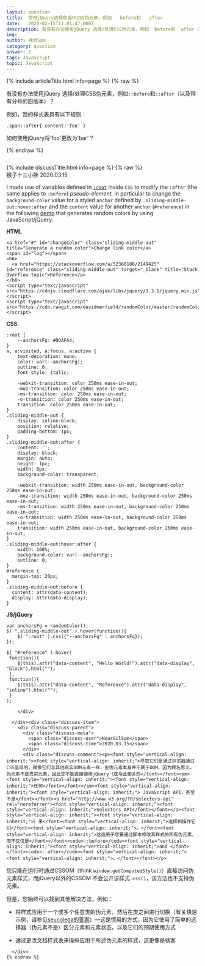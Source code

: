 ```yaml
---
layout: question
title:  使用jQuery选择和操作CSS伪元素，例如   before和   after
date:   2020-03-15T11:01:47.000Z
description: 有没有办法使用jQuery 选择/处理CSS伪元素，例如  before和  after（以及带有分号的旧版本）？例如，我的样式表具有以下规则：....
img: 
author: 神奇Sam
category: question
answer: 2
tags: JavaScript
topic: JavaScript
---
```

<div class="article-root">
  <div class="article">
    {% include articleTitle.html info=page %}
    {% raw %}
    <div class="article-content"><p><font style="vertical-align: inherit;"><font style="vertical-align: inherit;">有没有办法</font><font style="vertical-align: inherit;">使用jQuery </font><font style="vertical-align: inherit;">选择/处理CSS伪元素，例如</font></font><code>::before</code><font style="vertical-align: inherit;"><font style="vertical-align: inherit;">和</font></font><code>::after</code><font style="vertical-align: inherit;"><font style="vertical-align: inherit;">（以及带有分号的旧版本）？</font></font></p>

<p><font style="vertical-align: inherit;"><font style="vertical-align: inherit;">例如，我的样式表具有以下规则：</font></font></p>

<pre class="lang-css prettyprint-override"><code>.span::after{ content:'foo' }
</code></pre>

<p><font style="vertical-align: inherit;"><font style="vertical-align: inherit;">如何使用jQuery将'foo'更改为'bar'？</font></font></p></div>
    {% endraw %}
  </div>
  <p style="height: 0;width:0;overflow: hidden;"> 第1634篇《使用jQuery选择和操作CSS伪元素，例如:: before和:: after》来自Winter(https://github.com/aiyld/aiyld.github.io)的站点</p>
  <div class="discuss-wrapper">
    {% include discussTitle.html info=page %}
    {% raw %}
    <div class="discuss-item">
        <div class="discuss-parent">
          <div class="discuss-meta">
            <span class="discuss-user">猴子十三小胖</span>
            <span class="discuss-time">2020.03.15</span>
          </div>
          <div class="discuss-comment"><p>I made use of variables defined in <a href="https://developer.mozilla.org/en-US/docs/Web/CSS/Using_CSS_variables" rel="nofollow noreferrer"><code>:root</code></a> inside <code>CSS</code> to modify the <code>:after</code> (the same applies to <code>:before</code>) <em>pseudo-element</em>, in particular to change the <code>background-color</code> value for a styled <code>anchor</code> defined by <code>.sliding-middle-out:hover:after</code> and the <code>content</code> value for another <code>anchor</code> (<code>#reference</code>) in the following <a href="https://codepen.io/ChemBioScripting/pen/zJJMKE" rel="nofollow noreferrer">demo</a> that generates random colors by using JavaScript/jQuery:</p>

<p><strong>HTML</strong></p>

<pre><code>&lt;a href="#" id="changeColor" class="sliding-middle-out" title="Generate a random color"&gt;Change link color&lt;/a&gt;<font></font>
&lt;span id="log"&gt;&lt;/span&gt;<font></font>
&lt;h6&gt;<font></font>
  &lt;a href="https://stackoverflow.com/a/52360188/2149425" id="reference" class="sliding-middle-out" target="_blank" title="Stack Overflow topic"&gt;Reference&lt;/a&gt;<font></font>
&lt;/h6&gt;<font></font>
&lt;script type="text/javascript" src="https://cdnjs.cloudflare.com/ajax/libs/jquery/3.3.1/jquery.min.js"&gt;&lt;/script&gt;<font></font>
&lt;script type="text/javascript" src="https://cdn.rawgit.com/davidmerfield/randomColor/master/randomColor.js"&gt;&lt;/script&gt;<font></font>
</code></pre>

<p><strong>CSS</strong></p>

<pre><code>:root {<font></font>
    --anchorsFg: #0DAFA4;<font></font>
}<font></font>
a, a:visited, a:focus, a:active {<font></font>
    text-decoration: none;<font></font>
    color: var(--anchorsFg);<font></font>
    outline: 0;<font></font>
    font-style: italic;<font></font>
<font></font>
    -webkit-transition: color 250ms ease-in-out;<font></font>
    -moz-transition: color 250ms ease-in-out;<font></font>
    -ms-transition: color 250ms ease-in-out;<font></font>
    -o-transition: color 250ms ease-in-out;<font></font>
    transition: color 250ms ease-in-out;<font></font>
}<font></font>
.sliding-middle-out {<font></font>
    display: inline-block;<font></font>
    position: relative;<font></font>
    padding-bottom: 1px;<font></font>
}<font></font>
.sliding-middle-out:after {<font></font>
    content: '';<font></font>
    display: block;<font></font>
    margin: auto;<font></font>
    height: 1px;<font></font>
    width: 0px;<font></font>
    background-color: transparent;<font></font>
<font></font>
    -webkit-transition: width 250ms ease-in-out, background-color 250ms ease-in-out;<font></font>
    -moz-transition: width 250ms ease-in-out, background-color 250ms ease-in-out;<font></font>
    -ms-transition: width 250ms ease-in-out, background-color 250ms ease-in-out;<font></font>
    -o-transition: width 250ms ease-in-out, background-color 250ms ease-in-out;<font></font>
    transition: width 250ms ease-in-out, background-color 250ms ease-in-out;<font></font>
}<font></font>
.sliding-middle-out:hover:after {<font></font>
    width: 100%;<font></font>
    background-color: var(--anchorsFg);<font></font>
    outline: 0;<font></font>
}<font></font>
#reference {<font></font>
  margin-top: 20px;<font></font>
}<font></font>
.sliding-middle-out:before {<font></font>
  content: attr(data-content);<font></font>
  display: attr(data-display);<font></font>
}<font></font>
</code></pre>

<p><strong>JS/jQuery</strong></p>

<pre><code>var anchorsFg = randomColor();<font></font>
$( ".sliding-middle-out" ).hover(function(){<font></font>
    $( ":root" ).css({"--anchorsFg" : anchorsFg});<font></font>
});<font></font>
<font></font>
$( "#reference" ).hover(<font></font>
 function(){<font></font>
    $(this).attr("data-content", "Hello World!").attr("data-display", "block").html("");<font></font>
 },<font></font>
 function(){<font></font>
    $(this).attr("data-content", "Reference").attr("data-display", "inline").html("");<font></font>
 }<font></font>
);<font></font>
</code></pre></div>
        </div>
        
      </div><div class="discuss-item">
        <div class="discuss-parent">
          <div class="discuss-meta">
            <span class="discuss-user">NearGilSam</span>
            <span class="discuss-time">2020.03.15</span>
          </div>
          <div class="discuss-comment"><p><font style="vertical-align: inherit;"><font style="vertical-align: inherit;">尽管它们是通过浏览器通过CSS呈现的，就像它们与其他真实DOM元素一样，但伪元素本身并不属于DOM，因为顾名思义，伪元素不是真实元素，因此您不能直接使用jQuery（或与此相关的</font></font><em><font style="vertical-align: inherit;"><font style="vertical-align: inherit;">任何</font></font></em><font style="vertical-align: inherit;"><font style="vertical-align: inherit;"> JavaScript API，甚至不是</font></font><a href="http://www.w3.org/TR/selectors-api" rel="noreferrer"><font style="vertical-align: inherit;"><font style="vertical-align: inherit;">Selectors API</font></font></a><font style="vertical-align: inherit;"><font style="vertical-align: inherit;">）来</font><font style="vertical-align: inherit;">选择和操作它们</font><font style="vertical-align: inherit;">。</font><font style="vertical-align: inherit;">这适用于您要通过脚本修改其样式的所有伪元素，而不仅仅是</font></font><code>::before</code><font style="vertical-align: inherit;"><font style="vertical-align: inherit;">and </font></font><code>::after</code><font style="vertical-align: inherit;"><font style="vertical-align: inherit;">。</font></font></p>

<p><font style="vertical-align: inherit;"><font style="vertical-align: inherit;">您只能在运行时通过CSSOM（think </font></font><code>window.getComputedStyle()</code><font style="vertical-align: inherit;"><font style="vertical-align: inherit;">）</font><font style="vertical-align: inherit;">直接访问伪元素样式</font><font style="vertical-align: inherit;">，而jQuery以外</font><font style="vertical-align: inherit;">的CSSOM </font><font style="vertical-align: inherit;">不会公开该</font><font style="vertical-align: inherit;">样式</font></font><code>.css()</code><font style="vertical-align: inherit;"><font style="vertical-align: inherit;">，该方法也不支持伪元素。</font></font></p>

<p><font style="vertical-align: inherit;"><font style="vertical-align: inherit;">但是，您始终可以找到其他解决方法，例如：</font></font></p>

<ul>
<li><p><font style="vertical-align: inherit;"><font style="vertical-align: inherit;">将样式应用于一个或多个任意类的伪元素，然后在类之间进行切换（</font><font style="vertical-align: inherit;">有关快速示例，</font><font style="vertical-align: inherit;">请参见</font></font><a href="https://stackoverflow.com/questions/5041494/manipulating-css-pseudo-elements-using-jquery-e-g-before-and-after/5335771#5335771"><font style="vertical-align: inherit;"><font style="vertical-align: inherit;">seucolega的答案</font></font></a><font style="vertical-align: inherit;"><font style="vertical-align: inherit;">）—这是惯用的方式，因为它使用了简单的选择器（伪元素不是）区分元素和元素状态，以及它们的预期使用方式</font></font></p></li>
<li><p><font style="vertical-align: inherit;"><font style="vertical-align: inherit;">通过更改文档样式表来操纵应用于所述伪元素的样式，这更像是骇客</font></font></p></li>
</ul></div>
        </div>
        
      </div>
    {% endraw %}
  </div>
<div>

